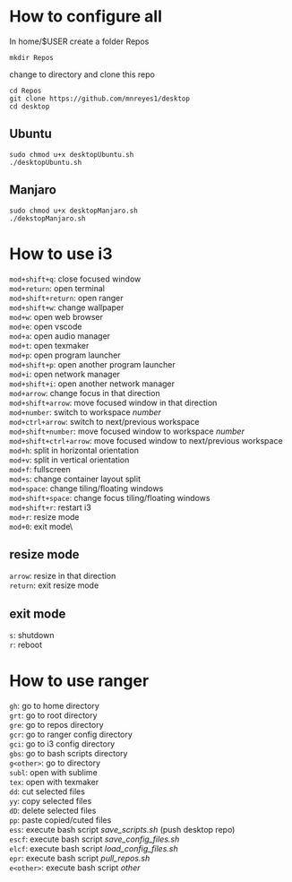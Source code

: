 # How to configure all

In home/$USER create a folder Repos

	mkdir Repos

change to directory and clone this repo

	cd Repos
	git clone https://github.com/mnreyes1/desktop
	cd desktop

## Ubuntu

	sudo chmod u+x desktopUbuntu.sh
	./desktopUbuntu.sh

## Manjaro

	sudo chmod u+x desktopManjaro.sh
	./dekstopManjaro.sh


# How to use i3

`mod+shift+q`: close focused window\
`mod+return`: open terminal\
`mod+shift+return`: open ranger\
`mod+shift+w`: change wallpaper\
`mod+w`: open web browser\
`mod+e`: open vscode\
`mod+a`: open audio manager\
`mod+t`: open texmaker\
`mod+p`: open program launcher\
`mod+shift+p`: open another program launcher\
`mod+i`: open network manager\
`mod+shift+i`: open another network manager\
`mod+arrow`: change focus in that direction\
`mod+shift+arrow`: move focused window in that direction\
`mod+number`: switch to workspace *number* \
`mod+ctrl+arrow`: switch to next/previous workspace\
`mod+shift+number`: move focused window to workspace *number* \
`mod+shift+ctrl+arrow`: move focused window to next/previous workspace\
`mod+h`: split in horizontal orientation\
`mod+v`: split in vertical orientation\
`mod+f`: fullscreen\
`mod+s`: change container layout split\
`mod+space`: change tiling/floating windows\
`mod+shift+space`: change focus tiling/floating windows\
`mod+shift+r`: restart i3\
`mod+r`: resize mode\
`mod+0`: exit mode\

## resize mode

`arrow`: resize in that direction\
`return`: exit resize mode

## exit mode

`s`: shutdown\
`r`: reboot


# How to use ranger

`gh`: go to home directory\
`grt`: go to root directory\
`gre`: go to repos directory\
`gcr`: go to ranger config directory\
`gci`: go to i3 config directory\
`gbs`: go to bash scripts directory\
`g<other>`: go to <other> directory\
`subl`: open with sublime\
`tex`: open with texmaker\
`dd`: cut selected files\
`yy`: copy selected files\
`dD`: delete selected files\
`pp`: paste copied/cuted files\
`ess`: execute bash script *save_scripts.sh* (push desktop repo)\
`escf`: execute bash script *save_config_files.sh*\
`elcf`: execute bash script *load_config_files.sh*\
`epr`: execute bash script *pull_repos.sh*\
`e<other>`: execute bash script *other*